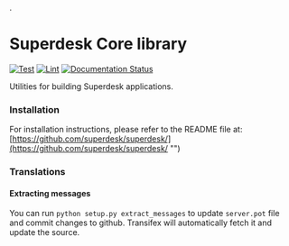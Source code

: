 .
# Superdesk Core library
[![Test](https://github.com/superdesk/superdesk-core/actions/workflows/nose-tests.yml/badge.svg)](https://github.com/superdesk/superdesk-core/actions/workflows/nose-tests.yml)
[![Lint](https://github.com/superdesk/superdesk-core/actions/workflows/lint.yml/badge.svg)](https://github.com/superdesk/superdesk-core/actions/workflows/lint.yml)
[![Documentation Status](https://readthedocs.org/projects/superdesk/badge/?version=latest)](https://superdesk.readthedocs.io/en/latest/?badge=latest)

Utilities for building Superdesk applications.

### Installation

For installation instructions, please refer to the README file at: [https://github.com/superdesk/superdesk/](https://github.com/superdesk/superdesk/ "")

### Translations

#### Extracting messages

You can run `python setup.py extract_messages` to update `server.pot` file and commit changes to github.
Transifex will automatically fetch it and update the source.
